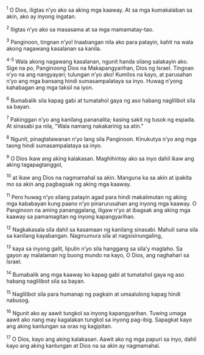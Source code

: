 <sup>1</sup>
O Dios, iligtas nʼyo ako sa aking mga kaaway. At sa mga kumakalaban sa akin, ako ay inyong ingatan. 

<sup>2</sup>
Iligtas nʼyo ako sa masasama at sa mga mamamatay-tao. 

<sup>3</sup>
Panginoon, tingnan nʼyo! Inaabangan nila ako para patayin, kahit na wala akong nagawang kasalanan sa kanila.

<sup>4-5</sup>
Wala akong nagawang kasalanan, ngunit handa silang salakayin ako. Sige na po, Panginoong Dios na Makapangyarihan, Dios ng Israel. Tingnan nʼyo na ang nangyayari; tulungan nʼyo ako! Kumilos na kayo, at parusahan nʼyo ang mga bansang hindi sumasampalataya sa inyo. Huwag nʼyong kahabagan ang mga taksil na iyon. 

<sup>6</sup>
Bumabalik sila kapag gabi at tumatahol gaya ng aso habang naglilibot sila sa bayan. 

<sup>7</sup>
Pakinggan nʼyo ang kanilang pananalita; kasing sakit ng tusok ng espada. At sinasabi pa nila, "Wala namang nakakarinig sa atin." 

<sup>8</sup>
Ngunit, pinagtatawanan nʼyo lang sila Panginoon. Kinukutya nʼyo ang mga taong hindi sumasampalataya sa inyo. 

<sup>9</sup>
O Dios ikaw ang aking kalakasan. Maghihintay ako sa inyo dahil ikaw ang aking tagapagtanggol, 

<sup>10</sup>
at ikaw ang Dios na nagmamahal sa akin. Manguna ka sa akin at ipakita mo sa akin ang pagbagsak ng aking mga kaaway. 

<sup>11</sup>
Pero huwag nʼyo silang patayin agad para hindi makalimutan ng aking mga kababayan kung paano nʼyo pinarurusahan ang inyong mga kaaway. O Panginoon na aming pananggalang, iligaw nʼyo at ibagsak ang aking mga kaaway sa pamamagitan ng inyong kapangyarihan. 

<sup>12</sup>
Nagkakasala sila dahil sa kasamaan ng kanilang sinasabi. Mahuli sana sila sa kanilang kayabangan. Nagmumura sila at nagsisinungaling, 

<sup>13</sup>
kaya sa inyong galit, lipulin nʼyo sila hanggang sa silaʼy maglaho. Sa gayon ay malalaman ng buong mundo na kayo, O Dios, ang naghahari sa Israel. 

<sup>14</sup>
Bumabalik ang mga kaaway ko kapag gabi at tumatahol gaya ng aso habang naglilibot sila sa bayan. 

<sup>15</sup>
Naglilibot sila para humanap ng pagkain at umaalulong kapag hindi nabusog. 

<sup>16</sup>
Ngunit ako ay aawit tungkol sa inyong kapangyarihan. Tuwing umaga aawit ako nang may kagalakan tungkol sa inyong pag-ibig. Sapagkat kayo ang aking kanlungan sa oras ng kagipitan. 

<sup>17</sup>
O Dios, kayo ang aking kalakasan. Aawit ako ng mga papuri sa inyo, dahil kayo ang aking kanlungan at Dios na sa akin ay nagmamahal.